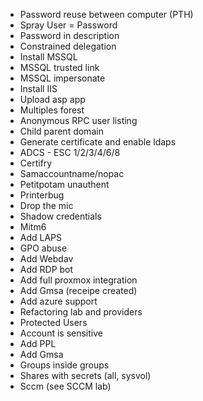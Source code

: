 - Password reuse between computer (PTH)
- Spray User = Password
- Password in description
- Constrained delegation
- Install MSSQL
- MSSQL trusted link
- MSSQL impersonate
- Install IIS
- Upload asp app
- Multiples forest
- Anonymous RPC user listing
- Child parent domain
- Generate certificate and enable ldaps
- ADCS - ESC 1/2/3/4/6/8
- Certifry
- Samaccountname/nopac
- Petitpotam unauthent
- Printerbug
- Drop the mic
- Shadow credentials
- Mitm6
- Add LAPS
- GPO abuse
- Add Webdav
- Add RDP bot
- Add full proxmox integration
- Add Gmsa (receipe created)
- Add azure support
- Refactoring lab and providers
- Protected Users
- Account is sensitive
- Add PPL
- Add Gmsa
- Groups inside groups
- Shares with secrets (all, sysvol)
- Sccm (see SCCM lab)